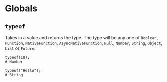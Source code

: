 # Globals

## `typeof`

Takes in a value and returns the type. The type will be any one of `Boolean`, `Function`, `NativeFunction`, `AsyncNativeFunction`, `Null`, `Number`, `String`, `Object`, `List` or `Future`.

```
typeof(10);
# Number

typeof("Hello");
# String
```

